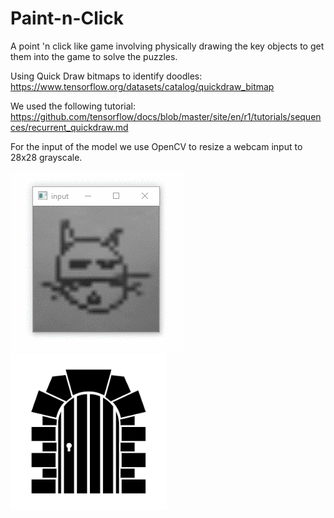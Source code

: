 # Paint-n-Click
A point 'n click like game involving physically drawing the key objects to get them into the game to solve the puzzles.

Using Quick Draw bitmaps to identify doodles: https://www.tensorflow.org/datasets/catalog/quickdraw_bitmap  

We used the following tutorial: https://github.com/tensorflow/docs/blob/master/site/en/r1/tutorials/sequences/recurrent_quickdraw.md  

For the input of the model we use OpenCV to resize a webcam input to 28x28 grayscale.

![](capture_cat.gif)
<img src="sprites/png/door.png" width=250>
